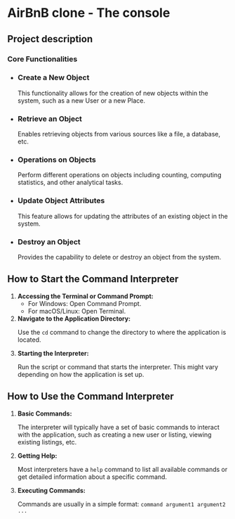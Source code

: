 <!DOCTYPE html>
<html lang="en">
<head>
  <meta charset="UTF-8">
  <meta name="viewport" content="width=device-width, initial-scale=1.0">
</head>
<body>
  <h1>AirBnB clone - The console</h1>

<h2>Project description</h2>

<h3>Core Functionalities</h3>
<ul>
    <li>
        <h3>Create a New Object</h3>
        <p>This functionality allows for the creation of new objects within the system, such as a new User or a new Place.</p>
    </li>
    <li>
        <h3>Retrieve an Object</h3>
        <p>Enables retrieving objects from various sources like a file, a database, etc.</p>
    </li>
    <li>
        <h3>Operations on Objects</h3>
        <p>Perform different operations on objects including counting, computing statistics, and other analytical tasks.</p>
    </li>
    <li>
        <h3>Update Object Attributes</h3>
        <p>This feature allows for updating the attributes of an existing object in the system.</p>
    </li>
    <li>
        <h3>Destroy an Object</h3>
        <p>Provides the capability to delete or destroy an object from the system.</p>
    </li>
</ul>


<h2>How to Start the Command Interpreter</h2>
<ol>
    <li>
        <strong>Accessing the Terminal or Command Prompt:</strong>
        <ul>
            <li>For Windows: Open Command Prompt.</li>
            <li>For macOS/Linux: Open Terminal.</li>
        </ul>
    </li>
    <li>
        <strong>Navigate to the Application Directory:</strong>
        <p>Use the <code>cd</code> command to change the directory to where the application is located.</p>
    </li>
    <li>
        <strong>Starting the Interpreter:</strong>
        <p>Run the script or command that starts the interpreter. This might vary depending on how the application is set up.</p>
    </li>
</ol>

<h2>How to Use the Command Interpreter</h2>
<ol>
    <li>
        <strong>Basic Commands:</strong>
        <p>The interpreter will typically have a set of basic commands to interact with the application, such as creating a new user or listing, viewing existing listings, etc.</p>
    </li>
    <li>
        <strong>Getting Help:</strong>
        <p>Most interpreters have a <code>help</code> command to list all available commands or get detailed information about a specific command.</p>
    </li>
    <li>
        <strong>Executing Commands:</strong>
        <p>Commands are usually in a simple format: <code>command argument1 argument2 ...</code></p>
    </li>
</ol>
</body>
</html>